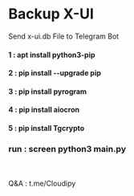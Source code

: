 # Backup X-UI
 Send x-ui.db File to Telegram Bot <br>
 
 

<h4>1 : apt install python3-pip<h4>

<h4>2 : pip install --upgrade pip<h4>

<h4>3 : pip install pyrogram<h4>
<h4>4 : pip install aiocron<h4>
<h4>5 : pip install Tgcrypto<h4>

 
<h3>run : screen python3 main.py</h3>

 
<br><br>
Q&A : t.me/Cloudipy
